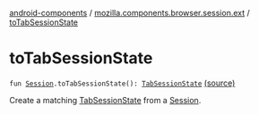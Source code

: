 [android-components](../index.md) / [mozilla.components.browser.session.ext](index.md) / [toTabSessionState](./to-tab-session-state.md)

# toTabSessionState

`fun `[`Session`](../mozilla.components.browser.session/-session/index.md)`.toTabSessionState(): `[`TabSessionState`](../mozilla.components.browser.state.state/-tab-session-state/index.md) [(source)](https://github.com/mozilla-mobile/android-components/blob/master/components/browser/session/src/main/java/mozilla/components/browser/session/ext/SessionExtensions.kt#L17)

Create a matching [TabSessionState](../mozilla.components.browser.state.state/-tab-session-state/index.md) from a [Session](../mozilla.components.browser.session/-session/index.md).

